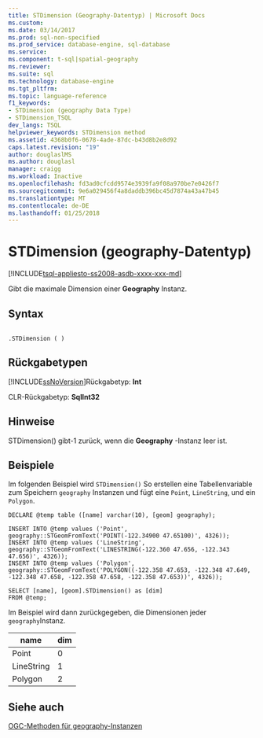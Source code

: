 ```yaml
---
title: STDimension (Geography-Datentyp) | Microsoft Docs
ms.custom: 
ms.date: 03/14/2017
ms.prod: sql-non-specified
ms.prod_service: database-engine, sql-database
ms.service: 
ms.component: t-sql|spatial-geography
ms.reviewer: 
ms.suite: sql
ms.technology: database-engine
ms.tgt_pltfrm: 
ms.topic: language-reference
f1_keywords:
- STDimension (geography Data Type)
- STDimension_TSQL
dev_langs: TSQL
helpviewer_keywords: STDimension method
ms.assetid: 4368b0f6-0678-4ade-87dc-b43d8b2e8d92
caps.latest.revision: "19"
author: douglaslMS
ms.author: douglasl
manager: craigg
ms.workload: Inactive
ms.openlocfilehash: fd3ad0cfcdd9574e3939fa9f08a970be7e0426f7
ms.sourcegitcommit: 9e6a029456f4a8daddb396bc45d7874a43a47b45
ms.translationtype: MT
ms.contentlocale: de-DE
ms.lasthandoff: 01/25/2018
---
```

# <a name="stdimension-geography-data-type"></a>STDimension (geography-Datentyp)
[!INCLUDE[tsql-appliesto-ss2008-asdb-xxxx-xxx-md](../../includes/tsql-appliesto-ss2008-asdb-xxxx-xxx-md.md)]

  Gibt die maximale Dimension einer **Geography** Instanz.  
  
## <a name="syntax"></a>Syntax  
  
```  
  
.STDimension ( )  
```  
  
## <a name="return-types"></a>Rückgabetypen  
 [!INCLUDE[ssNoVersion](../../includes/ssnoversion-md.md)]Rückgabetyp: **Int**  
  
 CLR-Rückgabetyp: **SqlInt32**  
  
## <a name="remarks"></a>Hinweise  
 STDimension() gibt-1 zurück, wenn die **Geography** -Instanz leer ist.  
  
## <a name="examples"></a>Beispiele  
 Im folgenden Beispiel wird `STDimension()` So erstellen eine Tabellenvariable zum Speichern `geography` Instanzen und fügt eine `Point`, `LineString`, und ein `Polygon`.  
  
```  
DECLARE @temp table ([name] varchar(10), [geom] geography);  
  
INSERT INTO @temp values ('Point', geography::STGeomFromText('POINT(-122.34900 47.65100)', 4326));  
INSERT INTO @temp values ('LineString', geography::STGeomFromText('LINESTRING(-122.360 47.656, -122.343 47.656)', 4326));  
INSERT INTO @temp values ('Polygon', geography::STGeomFromText('POLYGON((-122.358 47.653, -122.348 47.649, -122.348 47.658, -122.358 47.658, -122.358 47.653))', 4326));  
  
SELECT [name], [geom].STDimension() as [dim]  
FROM @temp;  
```  
  
 Im Beispiel wird dann zurückgegeben, die Dimensionen jeder `geography`Instanz.  
  
|name|dim|  
|----------|---------|  
|Point|0|  
|LineString|1|  
|Polygon|2|  
  
## <a name="see-also"></a>Siehe auch  
 [OGC-Methoden für geography-Instanzen](../../t-sql/spatial-geography/ogc-methods-on-geography-instances.md)  
  
  

